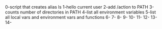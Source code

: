 0-script that creates alias ls
1-hello current user
2-add /action to PATH
3-counts number of directories in PATH
4-list all environment variables
5-list all local vars and environment vars and functions
6-
7-
8-
9-
10-
11-
12-
13-
14-

